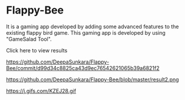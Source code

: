 # Flappy-Bee
It is a gaming app developed by adding some advanced features to the existing flappy bird game. This gaming app is developed by using "GameSalad Tool".

Click here to view results

https://github.com/DeepaSunkara/Flappy-Bee/commit/d99d34c8825ca43d9ec76542621065b39a6821f2

https://github.com/DeepaSunkara/Flappy-Bee/blob/master/result2.png

https://j.gifs.com/KZEJ28.gif
